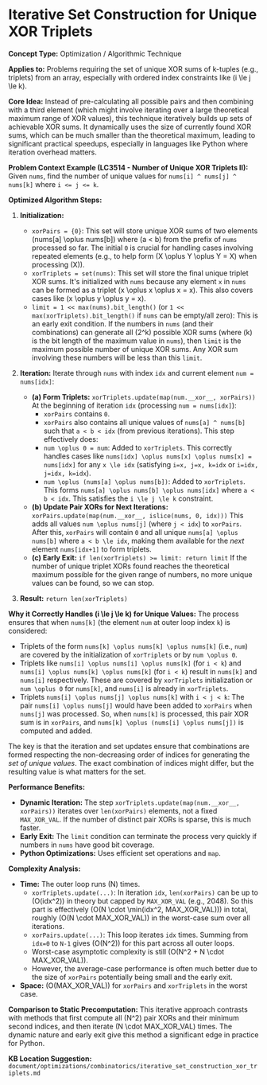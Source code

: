 # Iterative Set Construction for Unique XOR Triplets

**Concept Type:** Optimization / Algorithmic Technique

**Applies to:** Problems requiring the set of unique XOR sums of k-tuples (e.g., triplets) from an array, especially with ordered index constraints like \(i \le j \le k\).

**Core Idea:**
Instead of pre-calculating all possible pairs and then combining with a third element (which might involve iterating over a large theoretical maximum range of XOR values), this technique iteratively builds up sets of achievable XOR sums. It dynamically uses the size of currently found XOR sums, which can be much smaller than the theoretical maximum, leading to significant practical speedups, especially in languages like Python where iteration overhead matters.

**Problem Context Example (LC3514 - Number of Unique XOR Triplets II):**
Given `nums`, find the number of unique values for `nums[i] ^ nums[j] ^ nums[k]` where `i <= j <= k`.

**Optimized Algorithm Steps:**

1.  **Initialization:**
    *   `xorPairs = {0}`: This set will store unique XOR sums of two elements \(nums[a] \oplus nums[b]\) where \(a < b\) from the prefix of `nums` processed so far. The initial `0` is crucial for handling cases involving repeated elements (e.g., to help form \(X \oplus Y \oplus Y = X\) when processing \(X\)).
    *   `xorTriplets = set(nums)`: This set will store the final unique triplet XOR sums. It's initialized with `nums` because any element `x` in `nums` can be formed as a triplet \(x \oplus x \oplus x = x\). This also covers cases like \(x \oplus y \oplus y = x\).
    *   `limit = 1 << max(nums).bit_length()` (or `1 << max(xorTriplets).bit_length()` if `nums` can be empty/all zero):
        This is an early exit condition. If the numbers in `nums` (and their combinations) can generate all \(2^k\) possible XOR sums (where \(k\) is the bit length of the maximum value in `nums`), then `limit` is the maximum possible number of unique XOR sums. Any XOR sum involving these numbers will be less than this `limit`.

2.  **Iteration:**
    Iterate through `nums` with index `idx` and current element `num = nums[idx]`:
    *   **(a) Form Triplets:** `xorTriplets.update(map(num.__xor__, xorPairs))`
        At the beginning of iteration `idx` (processing `num = nums[idx]`):
        *   `xorPairs` contains `0`.
        *   `xorPairs` also contains all unique values of `nums[a] ^ nums[b]` such that `a < b < idx` (from previous iterations).
        This step effectively does:
        *   `num \oplus 0 = num`: Added to `xorTriplets`. This correctly handles cases like `nums[idx] \oplus nums[x] \oplus nums[x] = nums[idx]` for any `x \le idx` (satisfying `i=x, j=x, k=idx` or `i=idx, j=idx, k=idx`).
        *   `num \oplus (nums[a] \oplus nums[b])`: Added to `xorTriplets`. This forms `nums[a] \oplus nums[b] \oplus nums[idx]` where `a < b < idx`. This satisfies the `i \le j \le k` constraint.
    *   **(b) Update Pair XORs for Next Iterations:** `xorPairs.update(map(num.__xor__, islice(nums, 0, idx)))`
        This adds all values `num \oplus nums[j]` (where `j < idx`) to `xorPairs`. After this, `xorPairs` will contain `0` and all unique `nums[a] \oplus nums[b]` where `a < b \le idx`, making them available for the *next* element `nums[idx+1]` to form triplets.
    *   **(c) Early Exit:** `if len(xorTriplets) >= limit: return limit`
        If the number of unique triplet XORs found reaches the theoretical maximum possible for the given range of numbers, no more unique values can be found, so we can stop.

3.  **Result:** `return len(xorTriplets)`

**Why it Correctly Handles \(i \le j \le k\) for Unique Values:**
The process ensures that when `nums[k]` (the element `num` at outer loop index `k`) is considered:
*   Triplets of the form `nums[k] \oplus nums[k] \oplus nums[k]` (i.e., `num`) are covered by the initialization of `xorTriplets` or by `num \oplus 0`.
*   Triplets like `nums[i] \oplus nums[i] \oplus nums[k]` (for `i < k`) and `nums[i] \oplus nums[k] \oplus nums[k]` (for `i < k`) result in `nums[k]` and `nums[i]` respectively. These are covered by `xorTriplets` initialization or `num \oplus 0` for `nums[k]`, and `nums[i]` is already in `xorTriplets`.
*   Triplets `nums[i] \oplus nums[j] \oplus nums[k]` with `i < j < k`: The pair `nums[i] \oplus nums[j]` would have been added to `xorPairs` when `nums[j]` was processed. So, when `nums[k]` is processed, this pair XOR sum is in `xorPairs`, and `nums[k] \oplus (nums[i] \oplus nums[j])` is computed and added.

The key is that the iteration and set updates ensure that combinations are formed respecting the non-decreasing order of indices for generating the *set of unique values*. The exact combination of indices might differ, but the resulting value is what matters for the set.

**Performance Benefits:**
*   **Dynamic Iteration:** The step `xorTriplets.update(map(num.__xor__, xorPairs))` iterates over `len(xorPairs)` elements, not a fixed `MAX_XOR_VAL`. If the number of distinct pair XORs is sparse, this is much faster.
*   **Early Exit:** The `limit` condition can terminate the process very quickly if numbers in `nums` have good bit coverage.
*   **Python Optimizations:** Uses efficient set operations and `map`.

**Complexity Analysis:**
*   **Time:** The outer loop runs \(N\) times.
    *   `xorTriplets.update(...)`: In iteration `idx`, `len(xorPairs)` can be up to \(O(idx^2)\) in theory but capped by `MAX_XOR_VAL` (e.g., 2048). So this part is effectively \(O(N \cdot \min(idx^2, MAX\_XOR\_VAL))\) in total, roughly \(O(N \cdot MAX\_XOR\_VAL)\) in the worst-case sum over all iterations.
    *   `xorPairs.update(...)`: This loop iterates `idx` times. Summing from `idx=0` to `N-1` gives \(O(N^2)\) for this part across all outer loops.
    *   Worst-case asymptotic complexity is still \(O(N^2 + N \cdot MAX\_XOR\_VAL)\).
    *   However, the average-case performance is often much better due to the size of `xorPairs` potentially being small and the early exit.
*   **Space:** \(O(MAX\_XOR\_VAL)\) for `xorPairs` and `xorTriplets` in the worst case.

**Comparison to Static Precomputation:**
This iterative approach contrasts with methods that first compute all \(N^2\) pair XORs and their minimum second indices, and then iterate \(N \cdot MAX\_XOR\_VAL\) times. The dynamic nature and early exit give this method a significant edge in practice for Python.

**KB Location Suggestion:** `document/optimizations/combinatorics/iterative_set_construction_xor_triplets.md` 